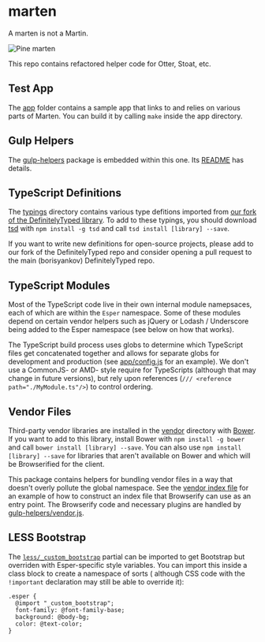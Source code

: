 marten
======
A marten is not a Martin.

![Pine marten](https://farm3.staticflickr.com/2804/4361362178_edb7a73df0_n.jpg)

This repo contains refactored helper code for Otter, Stoat, etc.

Test App
--------
The [app](app) folder contains a sample app that links to and relies on
various parts of Marten. You can build it by calling `make` inside the app
directory.

Gulp Helpers
------------
The [gulp-helpers](gulp-helpers) package is embedded within this
one. Its [README](gulp-helpers/README.md) has details.

TypeScript Definitions
----------------------
The [typings](typings) directory contains various type defitions imported
from [our fork of the DefinitelyTyped library](https://github.com/esperco/DefinitelyTyped).
To add to these typings, you should download [tsd](http://definitelytyped.org/tsd/)
with `npm install -g tsd` and call `tsd install [library] --save`.

If you want to write new definitions for open-source projects, please add to
our fork of the DefinitelyTyped repo and consider opening a pull request to the
main (borisyankov) DefinitelyTyped repo.

TypeScript Modules
------------------
Most of the TypeScript code live in their own internal module namepsaces,
each of which are within the `Esper` namespace. Some of these modules depend
on certain vendor helpers such as jQuery or Lodash / Underscore being added to
the Esper namespace (see below on how that works).

The TypeScript build process uses globs to determine which TypeScript files
get concatenated together and allows for separate globs for development and
production (see [app/config.js](app/config.js) for an example).
We don't use a CommonJS- or AMD- style require
for TypeScripts (although that may change in future versions), but rely
upon references (`/// <reference path="./MyModule.ts"/>`) to control ordering.

Vendor Files
------------
Third-party vendor libraries are installed in the [vendor](vendor) directory
with [Bower](http://bower.io/). If you want to add to this library, install
Bower with `npm install -g bower` and call `bower install [library] --save`.
You can also use `npm install [library] --save` for libraries that aren't
available on Bower and which will be Browserified for the client.

This package contains helpers for bundling vendor files in a way that doesn't
overly pollute the global namespace. See the [vendor index file](js/vendor.js)
for an example of how to construct an index file that Browserify can use
as an entry point. The Browserify code and necessary plugins are handled
by [gulp-helpers/vendor.js](gulp-helpers/vendor.js).

LESS Bootstrap
--------------
The [`less/_custom_bootstrap`](less/_custom_bootstrap.less) partial can be
imported to get Bootstrap but overriden with Esper-specific style variables.
You can import this inside a class block to create a namespace of sorts (
although CSS code with the `!important` declaration may still be able
to override it):

```
.esper {
  @import "_custom_bootstrap";
  font-family: @font-family-base;
  background: @body-bg;
  color: @text-color;
}
```
